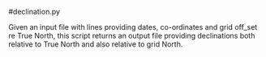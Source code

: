 #declination.py

Given an input file with lines providing dates, co-ordinates and grid
off_set re True North, this script returns an output file providing
declinations both relative to True North and also relative to grid North.

